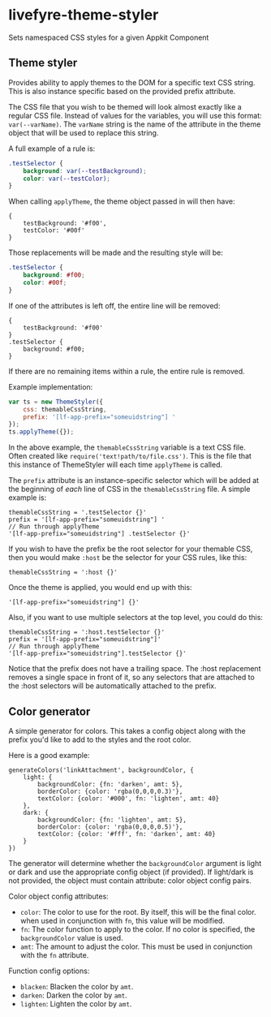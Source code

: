 livefyre-theme-styler
=====================

Sets namespaced CSS styles for a given Appkit Component

## Theme styler
Provides ability to apply themes to the DOM for a specific text CSS string. This is also instance specific based on the provided prefix attribute.

The CSS file that you wish to be themed will look almost exactly like a regular CSS file. Instead of values for the variables, you will use this format:
`var(--varName)`. The `varName` string is the name of the attribute in the theme object that will be used to replace this string.

A full example of a rule is:
```css
.testSelector {
    background: var(--testBackground);
    color: var(--testColor);
}
```
When calling `applyTheme`, the theme object passed in will then have:
```
{
    testBackground: '#f00',
    testColor: '#00f'
}
```
Those replacements will be made and the resulting style will be:
```css
.testSelector {
    background: #f00;
    color: #00f;
}
```

If one of the attributes is left off, the entire line will be removed:
```
{
    testBackground: '#f00'
}
.testSelector {
    background: #f00;
}
```

If there are no remaining items within a rule, the entire rule is removed.


Example implementation:
```javascript
var ts = new ThemeStyler({
    css: themableCssString,
    prefix: '[lf-app-prefix="someuidstring"] '
});
ts.applyTheme({});
```

In the above example, the `themableCssString` variable is a text CSS file. Often created like `require('text!path/to/file.css')`. This is the file that this
instance of ThemeStyler will each time `applyTheme` is called.

The `prefix` attribute is an instance-specific selector which will be added at
the beginning of *each* line of CSS in the `themableCssString` file. A simple
example is:
```
themableCssString = '.testSelector {}'
prefix = '[lf-app-prefix="someuidstring"] '
// Run through applyTheme
'[lf-app-prefix="someuidstring"] .testSelector {}'
```

If you wish to have the prefix be the root selector for your themable CSS, then
you would make `:host` be the selector for your CSS rules, like this:
```
themableCssString = ':host {}'
```

Once the theme is applied, you would end up with this:
```
'[lf-app-prefix="someuidstring"] {}'
```

Also, if you want to use multiple selectors at the top level, you could do this:
```
themableCssString = ':host.testSelector {}'
prefix = '[lf-app-prefix="someuidstring"]'
// Run through applyTheme
'[lf-app-prefix="someuidstring"].testSelector {}'
```

Notice that the prefix does not have a trailing space. The :host replacement
removes a single space in front of it, so any selectors that are attached to the
:host selectors will be automatically attached to the prefix.


## Color generator
A simple generator for colors. This takes a config object along with the prefix
you'd like to add to the styles and the root color.

Here is a good example:
```
generateColors('linkAttachment', backgroundColor, {
    light: {
        backgroundColor: {fn: 'darken', amt: 5},
        borderColor: {color: 'rgba(0,0,0,0.3)'},
        textColor: {color: '#000', fn: 'lighten', amt: 40}
    },
    dark: {
        backgroundColor: {fn: 'lighten', amt: 5},
        borderColor: {color: 'rgba(0,0,0,0.5)'},
        textColor: {color: '#fff', fn: 'darken', amt: 40}
    }
})
```

The generator will determine whether the `backgroundColor` argument is light or
dark and use the appropriate config object (if provided). If light/dark is not
provided, the object must contain attribute: color object config pairs.

Color object config attributes:
- `color`: The color to use for the root. By itself, this will be the final color.
when used in conjunction with `fn`, this value will be modified.
- `fn`: The color function to apply to the color. If no color is specified, the
`backgroundColor` value is used.
- `amt`: The amount to adjust the color. This must be used in conjunction with the
`fn` attribute.

Function config options:
- `blacken`: Blacken the color by `amt`.
- `darken`: Darken the color by `amt`.
- `lighten`: Lighten the color by `amt`.
